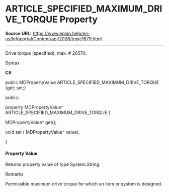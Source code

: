 # ARTICLE_SPECIFIED_MAXIMUM_DRIVE_TORQUE Property

**Source URL:** https://www.eplan.help/en-us/Infoportal/Content/api/2026/topic1679.html

---

Drive torque (specified), max. # 26570.

Syntax

**C#**



public MDPropertyValue ARTICLE_SPECIFIED_MAXIMUM_DRIVE_TORQUE {get; set;}

public:

property MDPropertyValue^ ARTICLE_SPECIFIED_MAXIMUM_DRIVE_TORQUE {

   MDPropertyValue^ get();

   void set (    MDPropertyValue^ value);

}


#### Property Value

Returns property value of type System.String.

Remarks

Permissible maximum drive torque for which an item or system is designed.
